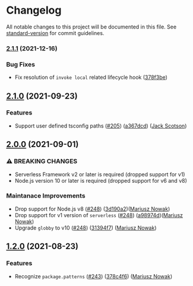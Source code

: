 # Changelog

All notable changes to this project will be documented in this file. See [standard-version](https://github.com/conventional-changelog/standard-version) for commit guidelines.

### [2.1.1](https://github.com/ministrypass/serverless-plugin-typescript-graphql-codegen/compare/v2.1.0...v2.1.1) (2021-12-16)


### Bug Fixes

* Fix resolution of `invoke local`  related lifecycle hook ([378f3be](https://github.com/ministrypass/serverless-plugin-typescript-graphql-codegen/commit/378f3be96f61b98513b6c704047a64caad56d512))

## [2.1.0](https://github.com/serverless/serverless-plugin-typescript/compare/v2.0.0...v2.1.0) (2021-09-23)


### Features

* Support user defined tsconfig paths ([#205](https://github.com/serverless/serverless-plugin-typescript/issues/205)) ([a367dcd](https://github.com/serverless/serverless-plugin-typescript/commit/a367dcdcb1e7efb72e68ef6e0630d50db15cb856)) ([Jack Scotson](https://github.com/Scotsoo))

## [2.0.0](https://github.com/prisma/serverless-plugin-typescript/compare/v1.2.0...v2.0.0) (2021-09-01)

### ⚠ BREAKING CHANGES

* Serverless Framework v2 or later is required (dropped support for v1)
* Node.js version 10 or later is required (dropped support for v6 and v8)

### Maintanace Improvements

* Drop support for Node.js v8 ([#248](https://github.com/serverless/serverless-plugin-typescript/pull/248)) ([3d190a2](https://github.com/serverless/serverless-plugin-typescript/commit/3d190a221ee6937538a71c57c3da9c7d50f67a6c))([Mariusz Nowak](https://github.com/medikoo))
* Drop support for v1 version of `serverless` ([#248](https://github.com/serverless/serverless-plugin-typescript/pull/248)) ([a98974d](https://github.com/serverless/serverless-plugin-typescript/commit/a98974d048d835f1c515c0887bd147543dda020b))([Mariusz Nowak](https://github.com/medikoo))
* Upgrade `globby` to v10 ([#248](https://github.com/serverless/serverless-plugin-typescript/pull/248)) ([31394f7](https://github.com/serverless/serverless-plugin-typescript/commit/31394f74ef84a9adb4e4fc86924652c799cf04e7)) ([Mariusz Nowak](https://github.com/medikoo))

## [1.2.0](https://github.com/prisma/serverless-plugin-typescript/compare/v1.1.9...v0.0.0) (2021-08-23)

### Features

* Recognize `package.patterns` ([#243](https://github.com/serverless/serverless-plugin-typescript/pull/243)) ([378c4f6](https://github.com/prisma/serverless-plugin-typescript/commit/378c4f6ce0711b6bdd5f4aae7eb571669f8e31a9)) ([Mariusz Nowak](https://github.com/medikoo))
